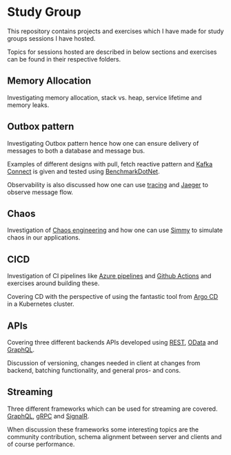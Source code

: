 # Study Group

This repository contains projects and exercises which I have made for study groups sessions I have hosted. 

Topics for sessions hosted are described in below sections and exercises can be found in their respective folders.

## Memory Allocation

Investigating memory allocation, stack vs. heap, service lifetime and memory leaks.

## Outbox pattern

Investigating Outbox pattern hence how one can ensure delivery of messages to both a database and message bus.

Examples of different designs with pull, fetch reactive pattern and [Kafka Connect](https://kafka.apache.org/documentation/#connectconfigs) is given and tested using [BenchmarkDotNet](https://benchmarkdotnet.org/articles/overview.html).

Observability is also discussed how one can use [tracing](https://opentelemetry.io/) and [Jaeger](https://www.jaegertracing.io/) to observe message flow.

## Chaos
Investigation of [Chaos engineering](https://en.wikipedia.org/wiki/Chaos_engineering) and how one can use [Simmy](https://github.com/Polly-Contrib/Simmy) to simulate chaos in our applications.

## CICD
Investigation of CI pipelines like [Azure pipelines](https://azure.microsoft.com/en-us/services/devops/pipelines/) and [Github Actions](https://github.com/features/actions) and exercises around building these.

Covering CD with the perspective of using the fantastic tool from [Argo CD](https://argo-cd.readthedocs.io/en/stable/) in a Kubernetes cluster.

## APIs

Covering three different backends APIs developed using [REST](https://dotnet.microsoft.com/en-us/apps/aspnet/apis), [OData](https://www.odata.org/) and [GraphQL](https://graphql.org/).

Discussion of versioning, changes needed in client at changes from backend, batching functionality, and general pros- and cons.

## Streaming

Three different frameworks which can be used for streaming are covered. [GraphQL](https://graphql.org/), [gRPC](https://grpc.io/) and [SignalR](https://dotnet.microsoft.com/en-us/apps/aspnet/signalr).

When discussion these frameworks some interesting topics are the community contribution, schema alignment between server and clients and of course performance.